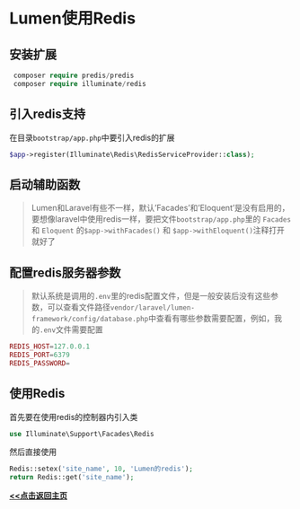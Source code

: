 # Lumen使用Redis



##  安装扩展

```php
 composer require predis/predis
 composer require illuminate/redis
```



## 引入redis支持

在目录`bootstrap/app.php`中要引入redis的扩展

```php
$app->register(Illuminate\Redis\RedisServiceProvider::class);
```



## 启动辅助函数

> Lumen和Laravel有些不一样，默认’Facades’和’Eloquent’是没有启用的，要想像laravel中使用redis一样，要把文件`bootstrap/app.php`里的 `Facades` 和 `Eloquent` 的`$app->withFacades()` 和 `$app->withEloquent()`注释打开就好了



## 配置redis服务器参数

> 默认系统是调用的`.env`里的redis配置文件，但是一般安装后没有这些参数，可以查看文件路径`vendor/laravel/lumen-framework/config/database.php`中查看有哪些参数需要配置，例如，我的`.env`文件需要配置

```php
REDIS_HOST=127.0.0.1
REDIS_PORT=6379
REDIS_PASSWORD=
```



## 使用Redis

首先要在使用redis的控制器内引入类

```php
use Illuminate\Support\Facades\Redis
```

然后直接使用

```php
Redis::setex('site_name', 10, 'Lumen的redis');
return Redis::get('site_name');
```













**<u>[<<点击返回主页](https://liudandandear.gitee.io)</u>**